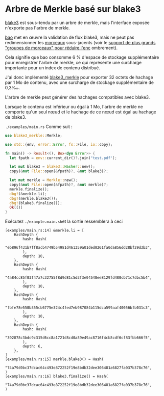 # Arbre de Merkle basé sur blake3

[blake3](https://github.com/BLAKE3-team/BLAKE3) est sous-tendu par un arbre de merkle, mais l'interface exposée n'exporte pas l'arbre de merkle.

[bao](https://github.com/oconnor663/bao) met en œuvre la validation de flux blake3, mais ne peut pas redimensionner les [morceaux](https://github.com/oconnor663/bao/issues/34) sous-jacents (voir le [support de plus grands "groupes de morceaux" pour réduire l'enc](https://github.com/oconnor663/bao/issues/34) ombrement).

Cela signifie que bao consomme 6 % d'espace de stockage supplémentaire pour enregistrer l'arbre de merkle, ce qui représente une surcharge importante pour un index de contenu distribué.

J'ai donc implémenté [blake3_merkle](https://github.com/rmw-lib/blake3_merkle) pour exporter 32 octets de hachage par 1 Mo de contenu, avec une surcharge de stockage supplémentaire de 0,3‱.

L'arbre de merkle peut générer des hachages compatibles avec blake3.

Lorsque le contenu est inférieur ou égal à 1 Mo, l'arbre de merkle ne comporte qu'un seul nœud et le hachage de ce nœud est égal au hachage de blake3.

`./examples/main.rs` Comme suit :

```rust
use blake3_merkle::Merkle;

use std::{env, error::Error, fs::File, io::copy};

fn main() -> Result<(), Box<dyn Error>> {
  let fpath = env::current_dir()?.join("test.pdf");

  let mut blake3 = blake3::Hasher::new();
  copy(&mut File::open(&fpath)?, &mut blake3)?;

  let mut merkle = Merkle::new();
  copy(&mut File::open(&fpath)?, &mut merkle)?;
  merkle.finalize();
  dbg!(&merkle.li);
  dbg!(merkle.blake3());
  dbg!(blake3.finalize());
  Ok(())
}
```

Exécutez `./example.main.sh`et la sortie ressemblera à ceci

```
[examples/main.rs:14] &merkle.li = [
    HashDepth {
        hash: Hash(
            "eb896f431b7ff8acb4749b54981d461359a01ded0261fa0da856dd28bf29d3b3",
        ),
        depth: 10,
    },
    HashDepth {
        hash: Hash(
            "4a84cc85f03f47a7c32755f8d9d81c5d3f3e04548ee8129fd480cb71c7dbc5b4",
        ),
        depth: 10,
    },
    HashDepth {
        hash: Hash(
            "fbfe78e550b355cb6775e324c4fed7eb987084b115dca599aaf40056bfb031c3",
        ),
        depth: 10,
    },
    HashDepth {
        hash: Hash(
            "392878c3bdc9c315d6cc8a1721d8cd0a39e49ac8716f4cb8cdf6cf83fbb666f5",
        ),
        depth: 6,
    },
]
[examples/main.rs:15] merkle.blake3() = Hash(
    "74a79d0bc37dcac64c493e872252f19e8bdb32dee306481a6827fa037b378c76",
)
[examples/main.rs:16] blake3.finalize() = Hash(
    "74a79d0bc37dcac64c493e872252f19e8bdb32dee306481a6827fa037b378c76",
)
```